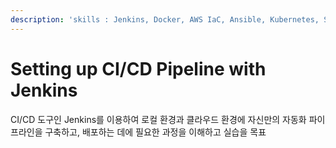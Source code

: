 ```yaml
---
description: 'skills : Jenkins, Docker, AWS IaC, Ansible, Kubernetes, SonarQube'
---
```


# Setting up CI/CD Pipeline with Jenkins

CI/CD 도구인 Jenkins를 이용하여 로컬 환경과 클라우드 환경에 자신만의 자동화 파이프라인을 구축하고, 배포하는 데에 필요한 과정을 이해하고 실습을 목표
